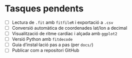 # Tasques pendents

- [ ] Lectura de `.fit` amb `fitfileR` i exportació a `.csv`
- [ ] Conversió automàtica de coordenades lat/lon a decimal
- [ ] Visualització de ritme cardíac i alçada amb `ggplot2`
- [ ] Versió Python amb `fitdecode`
- [ ] Guia d’instal·lació pas a pas (per `docs/`)
- [ ] Publicar com a repositori GitHub
